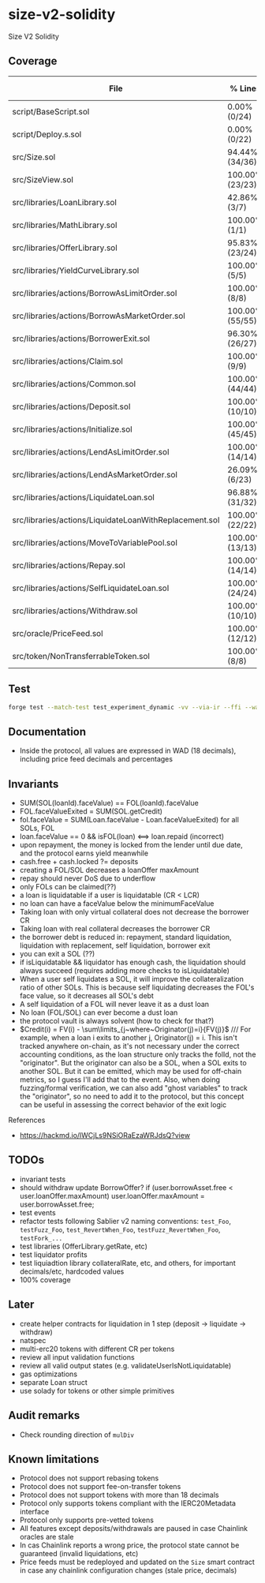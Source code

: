 # size-v2-solidity

Size V2 Solidity

## Coverage

<!-- BEGIN_COVERAGE -->
| File                                                   | % Lines          | % Statements     | % Branches       | % Funcs          |
|--------------------------------------------------------|------------------|------------------|------------------|------------------|
| script/BaseScript.sol                                  | 0.00% (0/24)     | 0.00% (0/33)     | 0.00% (0/2)      | 0.00% (0/4)      |
| script/Deploy.s.sol                                    | 0.00% (0/22)     | 0.00% (0/22)     | 100.00% (0/0)    | 0.00% (0/2)      |
| src/Size.sol                                           | 94.44% (34/36)   | 94.44% (34/36)   | 100.00% (0/0)    | 100.00% (15/15)  |
| src/SizeView.sol                                       | 100.00% (23/23)  | 100.00% (33/33)  | 100.00% (0/0)    | 100.00% (21/21)  |
| src/libraries/LoanLibrary.sol                          | 42.86% (3/7)     | 35.71% (5/14)    | 100.00% (0/0)    | 60.00% (3/5)     |
| src/libraries/MathLibrary.sol                          | 100.00% (1/1)    | 100.00% (3/3)    | 100.00% (0/0)    | 100.00% (1/1)    |
| src/libraries/OfferLibrary.sol                         | 95.83% (23/24)   | 97.78% (44/45)   | 87.50% (7/8)     | 100.00% (5/5)    |
| src/libraries/YieldCurveLibrary.sol                    | 100.00% (5/5)    | 100.00% (7/7)    | 100.00% (0/0)    | 100.00% (1/1)    |
| src/libraries/actions/BorrowAsLimitOrder.sol           | 100.00% (8/8)    | 100.00% (10/10)  | 100.00% (6/6)    | 100.00% (2/2)    |
| src/libraries/actions/BorrowAsMarketOrder.sol          | 100.00% (55/55)  | 100.00% (71/71)  | 86.36% (19/22)   | 100.00% (4/4)    |
| src/libraries/actions/BorrowerExit.sol                 | 96.30% (26/27)   | 97.06% (33/34)   | 70.00% (7/10)    | 100.00% (2/2)    |
| src/libraries/actions/Claim.sol                        | 100.00% (9/9)    | 100.00% (10/10)  | 75.00% (3/4)     | 100.00% (2/2)    |
| src/libraries/actions/Common.sol                       | 100.00% (44/44)  | 100.00% (65/65)  | 100.00% (16/16)  | 100.00% (13/13)  |
| src/libraries/actions/Deposit.sol                      | 100.00% (10/10)  | 100.00% (17/17)  | 100.00% (4/4)    | 100.00% (2/2)    |
| src/libraries/actions/Initialize.sol                   | 100.00% (45/45)  | 85.45% (47/55)   | 100.00% (32/32)  | 100.00% (2/2)    |
| src/libraries/actions/LendAsLimitOrder.sol             | 100.00% (14/14)  | 100.00% (17/17)  | 91.67% (11/12)   | 100.00% (2/2)    |
| src/libraries/actions/LendAsMarketOrder.sol            | 26.09% (6/23)    | 35.71% (10/28)   | 37.50% (3/8)     | 50.00% (1/2)     |
| src/libraries/actions/LiquidateLoan.sol                | 96.88% (31/32)   | 97.37% (37/38)   | 62.50% (5/8)     | 100.00% (2/2)    |
| src/libraries/actions/LiquidateLoanWithReplacement.sol | 100.00% (22/22)  | 100.00% (25/25)  | 50.00% (2/4)     | 100.00% (2/2)    |
| src/libraries/actions/MoveToVariablePool.sol           | 100.00% (13/13)  | 100.00% (16/16)  | 66.67% (4/6)     | 100.00% (2/2)    |
| src/libraries/actions/Repay.sol                        | 100.00% (14/14)  | 100.00% (14/14)  | 75.00% (6/8)     | 100.00% (2/2)    |
| src/libraries/actions/SelfLiquidateLoan.sol            | 100.00% (24/24)  | 100.00% (28/28)  | 70.00% (7/10)    | 100.00% (2/2)    |
| src/libraries/actions/Withdraw.sol                     | 100.00% (10/10)  | 100.00% (17/17)  | 100.00% (4/4)    | 100.00% (2/2)    |
| src/oracle/PriceFeed.sol                               | 100.00% (12/12)  | 100.00% (21/21)  | 100.00% (8/8)    | 100.00% (3/3)    |
| src/token/NonTransferrableToken.sol                    | 100.00% (8/8)    | 100.00% (9/9)    | 100.00% (0/0)    | 100.00% (6/6)    |
<!-- END_COVERAGE -->

## Test

```bash
forge test --match-test test_experiment_dynamic -vv --via-ir --ffi --watch
```

## Documentation

- Inside the protocol, all values are expressed in WAD (18 decimals), including price feed decimals and percentages

## Invariants

- SUM(SOL(loanId).faceValue) == FOL(loanId).faceValue
- FOL.faceValueExited = SUM(SOL.getCredit)
- fol.faceValue = SUM(Loan.faceValue - Loan.faceValueExited) for all SOLs, FOL
- loan.faceValue == 0 && isFOL(loan) <==> loan.repaid (incorrect)
- upon repayment, the money is locked from the lender until due date, and the protocol earns yield meanwhile
- cash.free + cash.locked ?= deposits
- creating a FOL/SOL decreases a loanOffer maxAmount
- repay should never DoS due to underflow
- only FOLs can be claimed(??)
- a loan is liquidatable if a user is liquidatable (CR < LCR)
- no loan can have a faceValue below the minimumFaceValue
- Taking loan with only virtual collateral does not decrease the borrower CR
- Taking loan with real collateral decreases the borrower CR
- the borrower debt is reduced in: repayment, standard liquidation, liquidation with replacement, self liquidation, borrower exit
- you can exit a SOL (??)
- if isLiquidatable && liquidator has enough cash, the liquidation should always succeed (requires adding more checks to isLiquidatable)
- When a user self liquidates a SOL, it will improve the collateralization ratio of other SOLs. This is because self liquidating decreases the FOL's face value, so it decreases all SOL's debt
- A self liquidation of a FOL will never leave it as a dust loan
- No loan (FOL/SOL) can ever become a dust loan
- the protocol vault is always solvent (how to check for that?)
- $Credit(i) = FV(i) - \sum\limits_{j~where~Originator(j)=i}{FV(j)}$ /// For example, when a loan i exits to another j, Originator(j) = i. This isn't tracked anywhere on-chain, as it's not necessary under the correct accounting conditions, as the loan structure only tracks the folId, not the "originator". But the originator can also be a SOL, when a SOL exits to another SOL. But it can be emitted, which may be used for off-chain metrics, so I guess I'll add that to the event. Also, when doing fuzzing/formal verification, we can also add "ghost variables" to track the "originator", so no need to add it to the protocol, but this concept can be useful in assessing the correct behavior of the exit logic

References

- <https://hackmd.io/lWCjLs9NSiORaEzaWRJdsQ?view>

## TODOs

- invariant tests
- should withdraw update BorrowOffer? if (user.borrowAsset.free < user.loanOffer.maxAmount) user.loanOffer.maxAmount = user.borrowAsset.free;
- test events
- refactor tests following Sablier v2 naming conventions: `test_Foo`, `testFuzz_Foo`, `test_RevertWhen_Foo`, `testFuzz_RevertWhen_Foo`, `testFork_...`
- test libraries (OfferLibrary.getRate, etc)
- test liquidator profits
- test liquiadtion library collateralRate, etc, and others, for important decimals/etc, hardcoded values
- 100% coverage

## Later

- create helper contracts for liquidation in 1 step (deposit -> liquidate -> withdraw)
- natspec
- multi-erc20 tokens with different CR per tokens
- review all input validation functions
- review all valid output states (e.g. validateUserIsNotLiquidatable)
- gas optimizations
- separate Loan struct
- use solady for tokens or other simple primitives

## Audit remarks

- Check rounding direction of `mulDiv`

## Known limitations

- Protocol does not support rebasing tokens
- Protocol does not support fee-on-transfer tokens
- Protocol does not support tokens with more than 18 decimals
- Protocol only supports tokens compliant with the IERC20Metadata interface
- Protocol only supports pre-vetted tokens
- All features except deposits/withdrawals are paused in case Chainlink oracles are stale
- In cas Chainlink reports a wrong price, the protocol state cannot be guaranteed (invalid liquidations, etc)
- Price feeds must be redeployed and updated on the `Size` smart contract in case any chainlink configuration changes (stale price, decimals)
